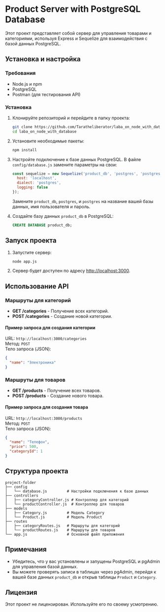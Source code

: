 
# Product Server with PostgreSQL Database

Этот проект представляет собой сервер для управления товарами и категориями, используя Express и Sequelize для взаимодействия с базой данных PostgreSQL.

## Установка и настройка

### Требования

- Node.js и npm
- PostgreSQL
- Postman (для тестирования API)

### Установка

1. Клонируйте репозиторий и перейдите в папку проекта:

   ```bash
   git clone https://github.com/Taratheliberator/laba_on_node_with_database
   cd laba_on_node_with_database
   ```

2. Установите необходимые пакеты:

   ```bash
   npm install
   ```

3. Настройте подключение к базе данных PostgreSQL. В файле `config/database.js` замените параметры на свои:

   ```javascript
   const sequelize = new Sequelize('product_db', 'postgres', 'postgres', {
     host: 'localhost',
     dialect: 'postgres',
     logging: false
   });
   ```

   Замените `product_db`, `postgres`, и `postgres` на название вашей базы данных, имя пользователя и пароль.

4. Создайте базу данных `product_db` в PostgreSQL:

   ```sql
   CREATE DATABASE product_db;
   ```

## Запуск проекта

1. Запустите сервер:

   ```bash
   node app.js
   ```

2. Сервер будет доступен по адресу [http://localhost:3000](http://localhost:3000).

## Использование API

### Маршруты для категорий

- **GET /categories** - Получение всех категорий.
- **POST /categories** - Создание новой категории.

#### Пример запроса для создания категории

URL: `http://localhost:3000/categories`  
Метод: `POST`  
Тело запроса (JSON):

```json
{
  "name": "Электроника"
}
```

### Маршруты для товаров

- **GET /products** - Получение всех товаров.
- **POST /products** - Создание нового товара.

#### Пример запроса для создания товара

URL: `http://localhost:3000/products`  
Метод: `POST`  
Тело запроса (JSON):

```json
{
  "name": "Телефон",
  "price": 500,
  "categoryId": 1
}
```

## Структура проекта

```
project-folder
├── config
│   └── database.js         # Настройки подключения к базе данных
├── controllers
│   ├── categoryController.js # Контроллер для категорий
│   └── productController.js  # Контроллер для товаров
├── models
│   ├── Category.js         # Модель Category
│   └── Product.js          # Модель Product
├── routes
│   ├── categoryRoutes.js   # Маршруты для категорий
│   └── productRoutes.js    # Маршруты для товаров
└── app.js                  # Основной файл приложения
```

## Примечания

- Убедитесь, что у вас установлены и запущены PostgreSQL и pgAdmin для управления базой данных.
- Вы можете проверять записи в таблицах через pgAdmin, перейдя к вашей базе данных `product_db` и открыв таблицы `Product` и `Category`.

## Лицензия

Этот проект не лицензирован. Используйте его по своему усмотрению.
